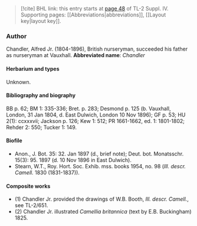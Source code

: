 > [!cite] BHL link: this entry starts at [page 48](https://www.biodiversitylibrary.org/page/33265725) of TL-2 Suppl. IV.
> Supporting pages: [[Abbreviations|abbreviations]], [[Layout key|layout key]].

### Author

Chandler, Alfred Jr. (1804-1896), British nurseryman, succeeded his father as nurseryman at Vauxhall. 
**Abbreviated name**: *Chandler*

#### Herbarium and types

Unknown.

#### Bibliography and biography

BB p. 62; BM 1: 335-336; Bret. p. 283; Desmond p. 125 (b. Vauxhall, London, 31 Jan 1804, d. East Dulwich, London 10 Nov 1896); GF p. 53; HU 2(1): ccxxxvii; Jackson p. 126; Kew 1: 512; PR 1661-1662, ed. 1: 1801-1802; Rehder 2: 550; Tucker 1: 149.

#### Biofile

- Anon., J. Bot. 35: 32. Jan 1897 (d., brief note); Deut. bot. Monatsschr. 15(3): 95. 1897 (d. 10 Nov 1896 in East Dulwich).
- Stearn, W.T., Roy. Hort. Soc. Exhib. mss. books 1954, no. 98 (*Ill. descr. Camell.* 1830 (1831-1837)).

#### Composite works

- (1) Chandler Jr. provided the drawings of W.B. Booth, *Ill. descr. Camell.*, see TL-2/651.
- (2) Chandler Jr. illustrated *Camellia britannica* (text by E.B. Buckingham) 1825.

